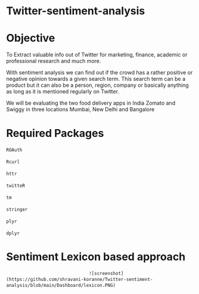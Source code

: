 # Twitter-sentiment-analysis

# Objective
 To Extract valuable info out of Twitter for marketing, finance, academic or professional research and much more.
 
 With sentiment analysis we can find out if the crowd has a rather positive or negative opinion towards a given search term. This search term can be a product but it can also be a  person, region, company or basically anything as long as it is mentioned regularly on Twitter.
 
 We will be evaluating the two food delivery apps in India Zomato and Swiggy in three locations Mumbai, New Delhi and Bangalore
 
# Required Packages
    ROAuth

    Rcurl

    httr

    twitteR

    tm

    stringer

    plyr

    dplyr
  
  
# Sentiment Lexicon based approach

                                   ![screenshot](https://github.com/shravani-koranne/Twitter-sentiment-analysis/blob/main/Dashboard/lexicon.PNG)

